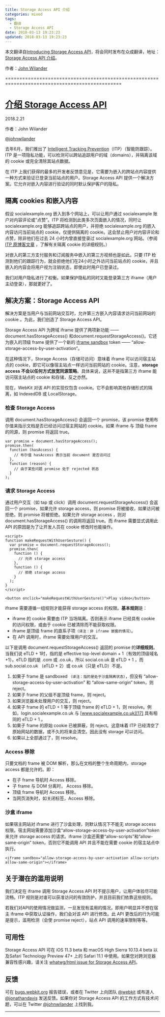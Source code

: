 ```yaml
---
title: Storage Access API 介绍
categories: mixed
tags:
  - 翻译
  - Storage Access API
date: 2018-03-13 19:23:23
updated: 2018-03-13 19:23:23
---
```


本文翻译自[Introducing Storage Access API](https://webkit.org/blog/8124/introducing-storage-access-api/?utm_source=frontendfocus&utm_medium=email)，将会同时发布在众成翻译，地址：[Storage Access API 介绍](https://zcfy.cc/article/a-href-https-webkit-org-blog-8124-introducing-storage-access-api-rel-bookmark-title-permanent-link-introducing-storage-access-api-introducing-storage-access-api-a)。

作者：[John Wilander][13]

===============================================================================================

# [介绍 Storage Access API][12]

2018.2.21

作者：John Wilander

[@johnwilander][13]

去年6月，我们推出了 [Intelligent Tracking Prevention][14]（ITP）（智能防跟踪）。ITP 是一项隐私功能，可以检测可以跨站追踪用户的域（domains），并隔离该域的 cookie 或完全清除其站点数据。

在 ITP 上我们获得的最多的开发者反馈意见是，它需要为嵌入的跨站点内容提供一种方式来验证已登录当前站点的用户。Storage Access API 提供一个解决方案。它允许对嵌入内容进行验证的同时默认保护客户的隐私。

## 隔离 cookies 和嵌入内容

假设 socialexample.org 嵌入到多个网站上，可以让用户通过 socialexample 账户对内容评论或“点赞”。ITP 将检测到此类多次页面嵌入的情况，同时让 socialexample.org 能够追踪跨站点的用户，并拒绝 socialexample.org 的嵌入内容访问当前站点的 cookie，仅提供隔离的 cookie。这会禁止用户对内容评论和点赞，除非他们在过去 24 小时内曾直接登录过 socialexample.org 网站。（参阅 [ITP 原博客文章][15] ，了解有关隔离 cookie 的详细规则。）

对嵌入的第三方支付服务和订阅服务中嵌入的第三方视频也是如此。只要 ITP 检测到他们的跟踪行为，就会拒绝他们在24小时之外访问当前站点的 cookie，并且嵌入的内容会将用户视为注销状态，即使此时用户已登录过。

我们对用户隐私进行了权衡。如果保护隐私的同时又能登录第三方 iframe（用户主动登录），那就更好了。

## 解决方案：Storage Access API

解决方案是当用户与当前网站交互时，允许第三方嵌入内容请求访问当前网站的 cookie 。为此，我们创造了 Storage Access API。

Storage Access API 为跨域 iframe 提供了两项新功能 —— document.hasStorageAccess() 和document.requestStorageAccess()。它还为嵌入的顶级 frame 提供了一个新的 [iframe sandbox][16] token —— “allow-storage-access-by-user-activation”。

在这种情况下，Storage Access（存储可访问）意味着 iframe 可以访问宿主站点的 cookie，即它可以像宿主站点一样访问当前网站的 cookie。注意，**storage access 不会以任何方式放宽同源策略**。具体来说，这并不是指第三方 iframe 能访问宿主站点的 cookie 和存储，反之亦然。

现在，WebKit 对该 API 的实现仅包含 cookie。它不会影响其他存储形式的隔离，如 IndexedDB 或 LocalStorage。

### 检查 Storage Access

调用 document.hasStorageAccess() 会返回一个 promise，该 promise 使用布尔值来指示文档是否已经访问过宿主网站的 cookie。如果 iframe 与 顶级 frame 的同源，则 promise 将返回 true。

```
var promise = document.hasStorageAccess();
promise.then(
  function (hasAccess) {
    // 布尔值 hasAccess 表示当前 document 是否访问过
  },
  function (reason) {
    // 由于某些问题 promise 处于 rejected 状态
  }
);

```

### 请求 Storage Access

通过用户交互（如 tap 或 click）调用 document.requestStorageAccess() 会返回一个 promise，如果允许 storage access，则 promise 将被接收，如果访问被拒绝，则 promise 将被拒绝。如果允许 storage access ，则对 document.hasStorageAccess() 的调用将返回 true。而 iframe 需要显式调用此 API 的原因是为了让开发人员在 cookie 修改时也能操作。

```
<script>
function makeRequestWithUserGesture() {
  var promise = document.requestStorageAccess();
  promise.then(
    function () {
      // 允许 storage access
    },
    function () {
      // 拒绝 storage access
    }
  );
}
</script>

<button onclick="makeRequestWithUserGesture()">Play video</button>
```

iframe 需要遵循一组规则才能获得 storage access 的权限。**基本规则**是：
* iframe 的 cookie 需要由 ITP 当场隔离。否则表示 iframe 已经具有 cookie 的访问权限，或由于 cookie 已被清除而不能获取权限。
* iframe 是顶级 frame 的直系子项`（译注：非 iframe 嵌套的情况）`。
* 在 API 调用时，iframe 需要处理用户的交互。

以下是调用 document.requestStorageAccess() 返回的 promise 的**详细规则**。当我们说 eTLD + 1时，指的是 effective top-level domain + 1（有效的顶级域名+1）。eTLD 指的是 .com 或 .co.uk，所以 social.co.uk 是 eTLD + 1 ，而 sub.social.co.uk （eTLD + 2）或 co.uk（只是 eTLD）不是。

1. 如果子 frame 是 sandboxed `（译注：指的是处于沙盒隔离状态）`，但没有 “allow-storage-access-by-user-activation” 和 “allow-same-origin” token，则 reject。
2. 如果子 frame 的父级不是顶级 frame，则 reject。
3. 如果浏览器未处理用户的交互，则 reject。
4. 如果子 frame 的 eTLD + 1 等于顶级 frame 的 eTLD + 1，则 resolve。例如，login.socialexample.co.uk 与 [www.socialexample.co.uk][17] 具有相同的 eTLD + 1 。
5. 如果子 frame 的原始 cookie 已被屏蔽，则 reject。这意味着 ITP 已经清空了原始网站的数据，或不久的将来会清空。因此没有 storage 可以访问。
6. 如果以上全部通过了，则 resolve。

### Access 移除

只要文档的 frame 被 DOM 解析，那么在文档的整个生命周期内，storage access 都是允许的。即：
* 在子 frame 导航时 Access 移除。
* 子 frame 与 DOM 分离时， Access 移除。
* 顶级 frame 导航时 Access 移除。
* 当网页消失时，如关闭标签，Access 移除。

### 沙盒 iframe

如果宿主网站对 iframe 进行了沙盒处理，则默认情况下不能无 storage access 权限。宿主网站需要添加沙盒“allow-storage-access-by-user-activation”token 来允许 storage access 的请求。iframe 沙盒还需要“allow-scripts”和“allow-same-origin” token，否则它不能调用 API 并且不能在需要 cookie 的宿主站点中执行。

```
<iframe sandbox="allow-storage-access-by-user-activation allow-scripts allow-same-origin"></iframe>

```

## 关于潜在的滥用说明

我们决定在 iframe 调用 Storage Access API 时不提示用户，让用户体验尽可能流畅。ITP 规则是对谁可以获准访问的有效防护，并且目前我们依靠这些规则。

若我们对API的使用情况做监测，一旦发现有滥用的情况，即用户明显并不想在宿主 iframe 中获取认证操作，我们会对该 API 进行修改。此 API 更改后的行为可能是提示，滥用检测（会使 promise reject），站点 API 调用的速率限制等等。

## 可用性

Storage Access API 可在 iOS 11.3 beta 和 macOS High Sierra 10.13.4 beta 以及Safari Technology Preview 47+ 上的 Safari 11.1 中使用。如果您对跨浏览器兼容性感兴趣，请关注 [whatwg/html issue for Storage Access API][18]。

## 反馈

可在 [bugs.webkit.org][19] 报告错误，或者在 Twitter 上向团队 [@webkit][20] 或布道人 [@jonathandavis][21] 发送反馈。如果你对 Storage Access API 的工作方式有技术问题，可以在 Twitter [@johnwilander][22] 上找到我。

---

[12]: https://webkit.org/blog/8124/introducing-storage-access-api/ "Permanent Link: Introducing Storage Access API"
[13]: https://twitter.com/johnwilander
[14]: https://webkit.org/blog/7675/intelligent-tracking-prevention/
[15]: https://webkit.org/blog/7675/intelligent-tracking-prevention/
[16]: https://developer.mozilla.org/en-US/docs/Web/HTML/Element/iframe#attr-sandbox
[17]: http://www.socialexample.co.uk/
[18]: https://github.com/whatwg/html/issues/3338
[19]: http://bugs.webkit.org/
[20]: https://twitter.com/webkit
[21]: https://twitter.com/jonathandavis
[22]: https://twitter.com/johnwilander